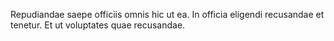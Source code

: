 Repudiandae saepe officiis omnis hic ut ea. In officia eligendi recusandae et tenetur. Et ut voluptates quae recusandae.